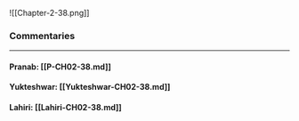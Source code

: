 ![[Chapter-2-38.png]]

### Commentaries

---

#### Pranab: [[P-CH02-38.md]]

#### Yukteshwar: [[Yukteshwar-CH02-38.md]]

#### Lahiri: [[Lahiri-CH02-38.md]]
